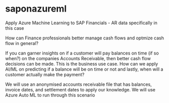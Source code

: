 # saponazureml
Apply Azure Machine Learning to SAP Financials - AR data specifically in this case

How can Finance professionals better manage cash flows and optmize cash flow in general?

If you can garner insights on if a customer will pay balances on time (if so when?) on the companies Accounts Receivable, then better cash flow decisions can be made.  This is the business use case.  How can we apply AI/ML on predicting if a balance will be on time or not and lastly, when will a customer actually make the payment?

We will use an anonymised accounts receivable file that has balances, invoice dates, and settlement dates to apply our knowledge. We will use Azure Auto ML to run through this scenario

